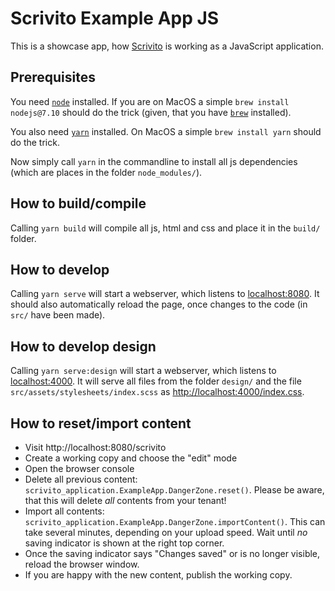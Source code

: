 # Scrivito Example App JS

This is a showcase app, how [Scrivito](https://scrivito.com) is working as a JavaScript application.

## Prerequisites

You need [`node`](https://nodejs.org/en/) installed. If you are on MacOS a simple `brew install nodejs@7.10` should do the trick (given, that you have [`brew`](https://brew.sh) installed).

You also need [`yarn`](https://yarnpkg.com/lang/en/) installed. On MacOS a simple `brew install yarn` should do the trick.

Now simply call `yarn` in the commandline to install all js dependencies (which are places in the folder `node_modules/`).

## How to build/compile

Calling `yarn build` will compile all js, html and css and place it in the `build/` folder.

## How to develop

Calling `yarn serve` will start a webserver, which listens to [localhost:8080](http://localhost:8080/). It should also automatically reload the page, once changes to the code (in `src/` have been made).

## How to develop design

Calling `yarn serve:design` will start a webserver, which listens to [localhost:4000](http://localhost:4000/). It will serve all files from the folder `design/` and the file `src/assets/stylesheets/index.scss` as [http://localhost:4000/index.css](http://localhost:4000/index.css).

## How to reset/import content

* Visit http://localhost:8080/scrivito
* Create a working copy and choose the "edit" mode
* Open the browser console
* Delete all previous content: `scrivito_application.ExampleApp.DangerZone.reset()`. Please be aware, that this will delete _all_ contents from your tenant!
* Import all contents: `scrivito_application.ExampleApp.DangerZone.importContent()`. This can take several minutes, depending on your upload speed. Wait until _no_ saving indicator is shown at the right top corner.
* Once the saving indicator says "Changes saved" or is no longer visible, reload the browser window.
* If you are happy with the new content, publish the working copy.
